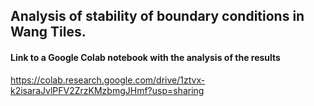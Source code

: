 ## Analysis of stability of boundary conditions in Wang Tiles.

#### Link to a Google Colab notebook with the analysis of the results

https://colab.research.google.com/drive/1ztvx-k2isaraJvlPFV2ZrzKMzbmgJHmf?usp=sharing
